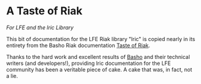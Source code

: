 # A Taste of Riak

*For LFE and the lric Library*

This bit of documentation for the LFE Riak library "lric" is copied nearly in its entirety from the Basho Riak documentation [Taste of Riak](http://docs.basho.com/riak/latest/dev/taste-of-riak/erlang/).

Thanks to the hard work and excellent results of [Basho](http://basho.com/) and their technical writers (and developers!), providing lric documentation for the LFE community has been a veritable piece of cake. A cake that was, in fact, not a lie.
